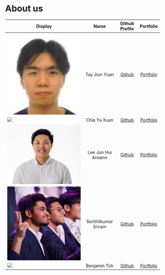# About us

Display |        Name         |                Github Profile                 | Portfolio 
--------|:-------------------:|:---------------------------------------------:|:---------:
![](AboutUsmedia/jiunyuan.jpg) |    Tay Jiun Yuan    |         [Github](https://github.com/tayjiunyuan)         | [Portfolio](team/tayjiunyuan.md)
![](https://via.placeholder.com/100.png?text=Photo) |    Chia Yu Xuan     |    [Github](https://github.com/chiayuxuan)    | [Portfolio](team/chiayuxuan.md)
![](AboutUsmedia/ansenn.png) | Lee Jun Hui Ansenn  |      [Github](https://github.com/ansenn)      | [Portfolio](team/ansenn.md)
![](AboutUsmedia/sriram.JPG) | Senthilkumar Sriram | [Github](https://github.com/sriram-senthilkr) | [Portfolio](team/sriram-senthilkr.md)
![](https://via.placeholder.com/100.png?text=Photo) |    Benjamin Toh     |    [Github](https://github.com/bentohset)     | [Portfolio](team/bentohset.md)
    
